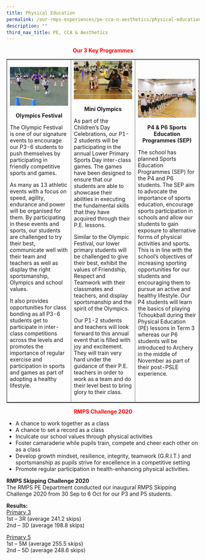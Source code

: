 ```yaml
---
title: Physical Education
permalink: /our-rmps-experiences/pe-cca-n-aesthetics/physical-education/
description: ""
third_nav_title: PE, CCA & Aesthetics
---
```

<p style="text-align: center;"><strong><span style="color: #ff0000;">Our&nbsp;3 Key Programmes</span></strong></p>
<table style="border-collapse: collapse; width: 100%;" border="1">
<tbody>
<tr>
<td style="width: 33.3333%;">
<img src="/images/phy1.jpg">
<p style="text-align: center;"><strong>Olympics Festival</strong></p>
<p>The Olympic Festival is one of our signature events to encourage our P3-6 students to push themselves by participating in friendly competitive sports and games.</p>
<p>As many as 13 athletic events with a focus on speed, agility, endurance and power will be organised for them. By participating in these events and sports, our students are challenged to try their best, communicate well with their team and teachers as well as display the right sportsmanship, Olympics and school values.</p>
<p>It also provides opportunities for class bonding as all P3-6 students get to participate in inter-class competitions across the levels and promotes the importance of regular exercise and participation in sports and games as part of adopting a healthy lifestyle.</p>
</td>
<td style="width: 33.3333%;">
<img src="/images/phy2.jpg">
<p style="text-align: center;"><strong>Mini Olympics</strong></p>
<p>As part of the Children&rsquo;s Day Celebrations, our P1-2 students will be participating in the annual Lower Primary Sports Day inter-class games. The games have been designed to ensure that our students are able to showcase their abilities in executing the fundamental skills that they have acquired through their P.E. lessons.</p>
<p>Similar to the Olympic Festival, our lower primary students will be challenged to give their best, exhibit the values of Friendship, Respect and Teamwork with their classmates and teachers, and display sportsmanship and the spirit of the Olympics.</p>
<p>Our P1-2 students and teachers will look forward to this annual event that is filled with joy and excitement. They will train very hard under the guidance of their P.E. teachers in order to work as a team and do their level best to bring glory to their class.&nbsp;</p>
</td>
<td style="width: 33.3333%;">
<img src="/images/phy3.jpg">
<p style="text-align: center;"><strong>P4 &amp; P6 Sports Education Programmes (SEP)</strong></p>
<p>The school has planned Sports Education Programmes (SEP) for the P4 and P6 students. The SEP aim to advocate the importance of sports education, encourage sports participation in schools and allow our students to gain exposure to alternative forms of physical activities and sports. This is in line with the school&rsquo;s objectives of increasing sporting opportunities for our students and encouraging them to pursue an active and healthy lifestyle. Our P4 students will learn the basics of playing Tchoukball during their Physical Education (PE) lessons in Term 3 whereas our P6 students will be introduced to Archery in the middle of November as part of their post-PSLE experience.</p>
</td>
</tr>
</tbody>
</table>
<p style="text-align: center;"><strong><span style="color: #ff0000;">RMPS Challenge 2020</span></strong></p>
<ul>
<li>A chance to work together as a class</li>
<li>A chance to set a record as a class</li>
<li>Inculcate our school values through physical activities</li>
<li>Foster camaraderie while pupils train, compete and cheer each other on as a class</li>
<li>Develop growth mindset, resilience, integrity, teamwork (G.R.I.T.) and sportsmanship as pupils strive for excellence in a competitive setting</li>
<li>Promote regular participation in health-enhancing physical activities.</li>
</ul>
<p><strong>RMPS Skipping Challenge 2020<br /></strong>The RMPS PE Department conducted our inaugural RMPS Skipping Challenge 2020 from 30 Sep to 6 Oct for our P3 and P5 students.</p>
<p><strong>Results:</strong><br /><u>Primary 3</u><br />1st &ndash; 3R (average 241.2 skips)<br />2nd &ndash; 3D (average 198.8 skips)</p>
<p><u>Primary 5<br /></u>1st &ndash; 5M (average 255.5 skips)<br />2nd &ndash; 5D (average 248.6 skips)</p>